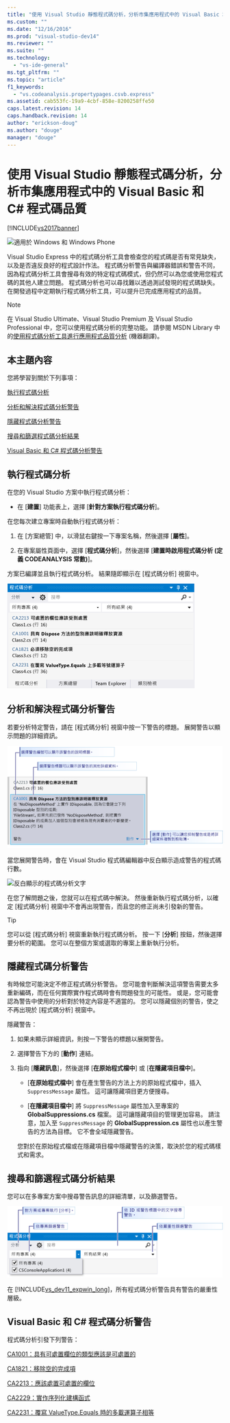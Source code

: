 ```yaml
---
title: "使用 Visual Studio 靜態程式碼分析，分析市集應用程式中的 Visual Basic 和 C# 程式碼品質 | Microsoft Docs"
ms.custom: ""
ms.date: "12/16/2016"
ms.prod: "visual-studio-dev14"
ms.reviewer: ""
ms.suite: ""
ms.technology: 
  - "vs-ide-general"
ms.tgt_pltfrm: ""
ms.topic: "article"
f1_keywords: 
  - "vs.codeanalysis.propertypages.csvb.express"
ms.assetid: cab553fc-19a9-4cbf-858e-8200258ffe50
caps.latest.revision: 14
caps.handback.revision: 14
author: "erickson-doug"
ms.author: "douge"
manager: "douge"
---
```

# 使用 Visual Studio 靜態程式碼分析，分析市集應用程式中的 Visual Basic 和 C# 程式碼品質
[!INCLUDE[vs2017banner](../code-quality/includes/vs2017banner.md)]

![適用於 Windows 和 Windows Phone](~/debugger/media/windows_and_phone_content.png "windows\_and\_phone\_content")  
  
 Visual Studio Express 中的程式碼分析工具會檢查您的程式碼是否有常見缺失，以及是否違反良好的程式設計作法。  程式碼分析警告與編譯器錯誤和警告不同，因為程式碼分析工具會搜尋有效的特定程式碼模式，但仍然可以為您或使用您程式碼的其他人建立問題。  程式碼分析也可以尋找難以透過測試發現的程式碼缺失。  在開發過程中定期執行程式碼分析工具，可以提升已完成應用程式的品質。  
  
> [!NOTE]
>  在 Visual Studio Ultimate、Visual Studio Premium 及 Visual Studio Professional 中，您可以使用程式碼分析的完整功能。  請參閱 MSDN Library 中的[使用程式碼分析工具進行應用程式品質分析](http://msdn.microsoft.com/library/dd264897.aspx) \(機器翻譯\)。  
  
## 本主題內容  
 您將學習到關於下列事項：  
  
 [執行程式碼分析](../test/analyze-visual-basic-and-csharp-code-quality-in-store-apps-using-visual-studio-static-code-analysis.md#BKMK_Run)  
  
 [分析和解決程式碼分析警告](../test/analyze-visual-basic-and-csharp-code-quality-in-store-apps-using-visual-studio-static-code-analysis.md#BKMK_Analyze)  
  
 [隱藏程式碼分析警告](../test/analyze-visual-basic-and-csharp-code-quality-in-store-apps-using-visual-studio-static-code-analysis.md#BKMK_Suppress)  
  
 [搜尋和篩選程式碼分析結果](../test/analyze-visual-basic-and-csharp-code-quality-in-store-apps-using-visual-studio-static-code-analysis.md#BKMK_Search)  
  
 [Visual Basic 和 C# 程式碼分析警告](../test/analyze-visual-basic-and-csharp-code-quality-in-store-apps-using-visual-studio-static-code-analysis.md#BKMK_Warnings)  
  
##  <a name="BKMK_Run"></a> 執行程式碼分析  
 在您的 Visual Studio 方案中執行程式碼分析：  
  
-   在 \[**建置**\] 功能表上，選擇 \[**針對方案執行程式碼分析**\]。  
  
 在您每次建立專案時自動執行程式碼分析：  
  
1.  在 \[方案總管\] 中，以滑鼠右鍵按一下專案名稱，然後選擇 \[**屬性**\]。  
  
2.  在專案屬性頁面中，選擇 \[**程式碼分析**\]，然後選擇 \[**建置時啟用程式碼分析 \(定義 CODEANALYSIS 常數\)**\]。  
  
 方案已編譯並且執行程式碼分析。  結果隨即顯示在 \[程式碼分析\] 視窗中。  
  
 ![&#91;程式碼分析&#93; 視窗](../test/media/ca_managed_collapsed.png "CA\_Managed\_Collapsed")  
  
##  <a name="BKMK_Analyze"></a> 分析和解決程式碼分析警告  
 若要分析特定警告，請在 \[程式碼分析\] 視窗中按一下警告的標題。  展開警告以顯示問題的詳細資訊。  
  
 ![展開的程式碼分析警告](../test/media/ca_managed_callouts.png "CA\_Managed\_Callouts")  
  
 當您展開警告時，會在 Visual Studio 程式碼編輯器中反白顯示造成警告的程式碼行數。  
  
 ![反白顯示的程式碼分析文字](~/test/media/ca_managed_sourceline.png "CA\_Managed\_SourceLine")  
  
 在您了解問題之後，您就可以在程式碼中解決。  然後重新執行程式碼分析，以確定 \[程式碼分析\] 視窗中不會再出現警告，而且您的修正尚未引發新的警告。  
  
> [!TIP]
>  您可以從 \[程式碼分析\] 視窗重新執行程式碼分析。  按一下 \[**分析**\] 按鈕，然後選擇要分析的範圍。  您可以在整個方案或選取的專案上重新執行分析。  
  
##  <a name="BKMK_Suppress"></a> 隱藏程式碼分析警告  
 有時候您可能決定不修正程式碼分析警告。  您可能會判斷解決這項警告需要太多重新編碼，而在任何實際實作程式碼時會有問題發生的可能性。  或是，您可能會認為警告中使用的分析對於特定內容是不適當的。  您可以隱藏個別的警告，使之不再出現於 \[程式碼分析\] 視窗中。  
  
 隱藏警告：  
  
1.  如果未顯示詳細資訊，則按一下警告的標題以展開警告。  
  
2.  選擇警告下方的 \[**動作**\] 連結。  
  
3.  指向 \[**隱藏訊息**\]，然後選擇 \[**在原始程式檔中**\] 或 \[**在隱藏項目檔中**\]。  
  
    -   \[**在原始程式檔中**\] 會在產生警告的方法上方的原始程式檔中，插入 `SuppressMessage` 屬性。  這可讓隱藏項目更方便搜尋。  
  
    -   \[**在隱藏項目檔中**\] 將 `SuppressMessage` 屬性加入至專案的 **GlobalSuppressions.cs** 檔案。  這可讓隱藏項目的管理更加容易。  請注意，加入至 `SuppressMessage` 的 **GlobalSuppression.cs** 屬性也以產生警告的方法為目標。  它不會全域隱藏警告。  
  
     您對於在原始程式檔或在隱藏項目檔中隱藏警告的決策，取決於您的程式碼樣式和需求。  
  
##  <a name="BKMK_Search"></a> 搜尋和篩選程式碼分析結果  
 您可以在多專案方案中搜尋警告訊息的詳細清單，以及篩選警告。  
  
 ![搜尋與篩選程式碼分析視窗](../test/media/ca_searchfilter.png "CA\_SearchFilter")  
  
 在 [!INCLUDE[vs_dev11_expwin_long](../misc/includes/vs_dev11_expwin_long_md.md)]，所有程式碼分析警告具有警告的嚴重性層級。  
  
##  <a name="BKMK_Warnings"></a> Visual Basic 和 C\# 程式碼分析警告  
 程式碼分析引發下列警告：  
  
 [CA1001：具有可處置欄位的類型應該是可處置的](http://msdn.microsoft.com/library/ms182172.aspx)  
  
 [CA1821：移除空的完成項](http://msdn.microsoft.com/library/bb264476.aspx)  
  
 [CA2213：應該處置可處置的欄位](http://msdn.microsoft.com/library/ms182328.aspx)  
  
 [CA2229：實作序列化建構函式](http://msdn.microsoft.com/library/ms182343.aspx)  
  
 [CA2231：覆寫 ValueType.Equals 時的多載運算子相等](http://msdn.microsoft.com/library/ms182359.aspx)
